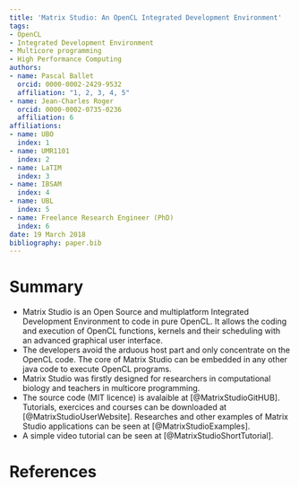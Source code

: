 ```yaml
---
title: 'Matrix Studio: An OpenCL Integrated Development Environment'
tags:
- OpenCL
- Integrated Development Environment
- Multicore programming
- High Performance Computing
authors:
- name: Pascal Ballet
  orcid: 0000-0002-2429-9532
  affiliation: "1, 2, 3, 4, 5"
- name: Jean-Charles Roger
  orcid: 0000-0002-0735-0236
  affiliation: 6
affiliations:
- name: UBO
  index: 1
- name: UMR1101
  index: 2
- name: LaTIM
  index: 3
- name: IBSAM
  index: 4
- name: UBL
  index: 5
- name: Freelance Research Engineer (PhD)
  index: 6
date: 19 March 2018
bibliography: paper.bib
---
```


# Summary

- Matrix Studio is an Open Source and multiplatform Integrated Development Environment to code in pure OpenCL. It allows the coding and execution of OpenCL functions, kernels and their scheduling with an advanced graphical user interface.
- The developers avoid the arduous host part and only concentrate on the OpenCL code. The core of Matrix Studio can be embedded in any other java code to execute OpenCL programs.
- Matrix Studio was firstly designed for researchers in computational biology and teachers in multicore programming.
- The source code (MIT licence) is avalaible at [@MatrixStudioGitHUB].  Tutorials, exercices and courses can be downloaded at [@MatrixStudioUserWebsite]. Researches and other examples of Matrix Studio applications can be seen at [@MatrixStudioExamples].
- A simple video tutorial can be seen at [@MatrixStudioShortTutorial].

# References

